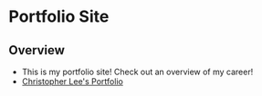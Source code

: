 # Portfolio Site

 ## Overview

 * This is my portfolio site! Check out an overview of my career! 
 * [Christopher Lee's Portfolio](https://gogetaspirit.github.io/) 
